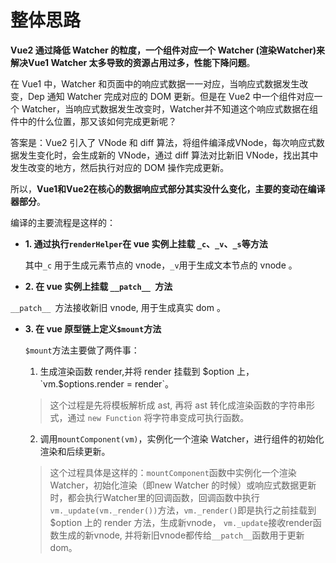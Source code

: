 # 整体思路


**Vue2 通过降低 Watcher 的粒度，一个组件对应一个 Watcher (渲染Watcher)来解决Vue1 Watcher 太多导致的资源占用过多，性能下降问题**。

在 Vue1 中，Watcher 和页面中的响应式数据一一对应，当响应式数据发生改变，Dep 通知 Watcher 完成对应的 DOM 更新。但是在 Vue2 中一个组件对应一个 Watcher，当响应式数据发生改变时，Watcher并不知道这个响应式数据在组件中的什么位置，那又该如何完成更新呢？

答案是：Vue2 引入了 VNode 和 diff 算法，将组件编泽成VNode，每次响应式数据发生变化时，会生成新的 VNode，通过 diff 算法对比新旧 VNode，找出其中发生改变的地方，然后执行对应的 DOM 操作完成更新。

所以，**Vue1和Vue2在核心的数据响应式部分其实没什么变化，主要的变动在编译器部分**。



编译的主要流程是这样的：
- **1. 通过执行`renderHelper`在 vue 实例上挂载 `_c`、`_v`、`_s`等方法**

  其中`_c` 用于生成元素节点的 vnode，`_v`用于生成文本节点的 vnode 。

- **2. 在 vue 实例上挂载 `__patch__ `方法**

 `__patch__ `方法接收新旧 vnode, 用于生成真实 dom 。

- **3. 在 vue 原型链上定义`$mount`方法**

  `$mount`方法主要做了两件事：

  1. 生成渲染函数 render,并将 render 挂载到 $option 上，`vm.$options.render = render`。

  > 这个过程是先将模板解析成 ast, 再将 ast 转化成渲染函数的字符串形式，通过 `new Function` 将字符串变成可执行函数。
  
  2. 调用`mountComponent(vm)`，实例化一个渲染 Watcher，进行组件的初始化渲染和后续更新。

  > 这个过程具体是这样的：`mountComponent`函数中实例化一个渲染 Watcher，初始化渲染（即new Watcher 的时候）或响应式数据更新时，都会执行Watcher里的回调函数，回调函数中执行`vm._update(vm._render())`方法，`vm._render()`即是执行之前挂载到 $option 上的 render 方法，生成新vnode， `vm._update`接收render函数生成的新vnode, 并将新旧vnode都传给`__patch__`函数用于更新dom。



